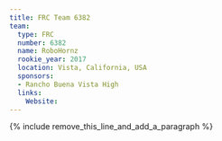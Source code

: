 ```yaml
---
title: FRC Team 6382
team:
  type: FRC
  number: 6382
  name: RoboHornz
  rookie_year: 2017
  location: Vista, California, USA
  sponsors:
  - Rancho Buena Vista High
  links:
    Website:
---
```


{% include remove_this_line_and_add_a_paragraph %}